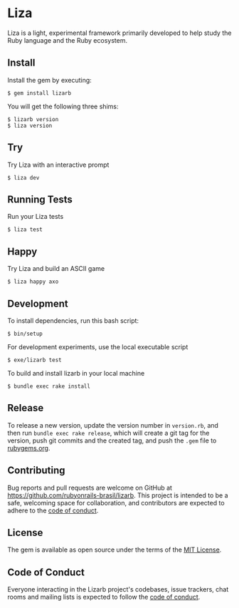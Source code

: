 # Liza

Liza is a light, experimental framework primarily developed to help study the Ruby language and the Ruby ecosystem.

## Install

Install the gem by executing:

    $ gem install lizarb

You will get the following three shims:

    $ lizarb version
    $ liza version

## Try

Try Liza with an interactive prompt

    $ liza dev

## Running Tests

Run your Liza tests

    $ liza test

## Happy

Try Liza and build an ASCII game

    $ liza happy axo

## Development

To install dependencies, run this bash script:

    $ bin/setup

For development experiments, use the local executable script

    $ exe/lizarb test

To build and install lizarb in your local machine

    $ bundle exec rake install

## Release    

To release a new version, update the version number in `version.rb`, and then run `bundle exec rake release`, which will create a git tag for the version, push git commits and the created tag, and push the `.gem` file to [rubygems.org](https://rubygems.org).

## Contributing

Bug reports and pull requests are welcome on GitHub at https://github.com/rubyonrails-brasil/lizarb. This project is intended to be a safe, welcoming space for collaboration, and contributors are expected to adhere to the [code of conduct](https://github.com/rubyonrails-brasil/lizarb/blob/master/CODE_OF_CONDUCT.md).

## License

The gem is available as open source under the terms of the [MIT License](https://opensource.org/licenses/MIT).

## Code of Conduct

Everyone interacting in the Lizarb project's codebases, issue trackers, chat rooms and mailing lists is expected to follow the [code of conduct](https://github.com/rubyonrails-brasil/lizarb/blob/master/CODE_OF_CONDUCT.md).
